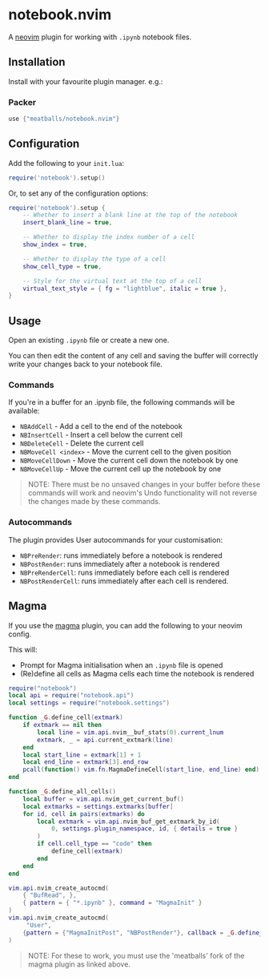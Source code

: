 # notebook.nvim
A [neovim](https://neovim.io) plugin for working with `.ipynb` notebook files.

## Installation
Install with your favourite plugin manager. e.g.:

### Packer
```lua
use {"meatballs/notebook.nvim"}
```

## Configuration
Add the following to your `init.lua`:

```lua
require('notebook').setup()
```

Or, to set any of the configuration options:

```lua
require('notebook').setup {
    -- Whether to insert a blank line at the top of the notebook
    insert_blank_line = true,

    -- Whether to display the index number of a cell
    show_index = true,

    -- Whether to display the type of a cell
    show_cell_type = true,

    -- Style for the virtual text at the top of a cell
    virtual_text_style = { fg = "lightblue", italic = true },
}
```

## Usage
Open an existing `.ipynb` file or create a new one.

You can then edit the content of any cell and saving the buffer will correctly write your changes back to your notebook file.

### Commands
If you're in a buffer for an .ipynb file, the following commands will be available:

* `NBAddCell` - Add a cell to the end of the notebook
* `NBInsertCell` - Insert a cell below the current cell
* `NBDeleteCell` - Delete the current cell
* `NBMoveCell <index>` - Move the current cell to the given position
* `NBMoveCellDown` - Move the current cell down the notebook by one
* `NBMoveCellUp` - Move the current cell up the notebook by one

> NOTE: There must be no unsaved changes in your buffer before these commands will work and neovim's Undo functionality will not reverse the changes made by these commands.

### Autocommands
The plugin provides User autocommands for your customisation:

* `NBPreRender`: runs immediately before a notebook is rendered
* `NBPostRender`: runs immediately after a notebook is rendered
* `NBPreRenderCell`: runs immediately before each cell is rendered
* `NBPostRenderCell`: runs immediately after each cell is rendered.

## Magma
If you use the [magma](https://github.com/meatballs/magma-nvim) plugin, you can add the following to your neovim config.

This will:

* Prompt for Magma initialisation when an `.ipynb` file is opened
* (Re)define all cells as Magma cells each time the notebook is rendered

```lua
require("notebook")
local api = require("notebook.api")
local settings = require("notebook.settings")

function _G.define_cell(extmark)
    if extmark == nil then
        local line = vim.api.nvim__buf_stats(0).current_lnum
        extmark, _ = api.current_extmark(line)
    end
    local start_line = extmark[1] + 1
    local end_line = extmark[3].end_row
    pcall(function() vim.fn.MagmaDefineCell(start_line, end_line) end)
end

function _G.define_all_cells()
    local buffer = vim.api.nvim_get_current_buf()
    local extmarks = settings.extmarks[buffer]
    for id, cell in pairs(extmarks) do
        local extmark = vim.api.nvim_buf_get_extmark_by_id(
            0, settings.plugin_namespace, id, { details = true }
        )
        if cell.cell_type == "code" then
            define_cell(extmark)
        end
    end
end

vim.api.nvim_create_autocmd(
    { "BufRead", },
    { pattern = { "*.ipynb" }, command = "MagmaInit" }
)
vim.api.nvim_create_autocmd(
     "User",
    {pattern = {"MagmaInitPost", "NBPostRender"}, callback = _G.define_all_cells }
)
```

> NOTE: For these to work, you must use the 'meatballs' fork of the magma plugin as linked above.
